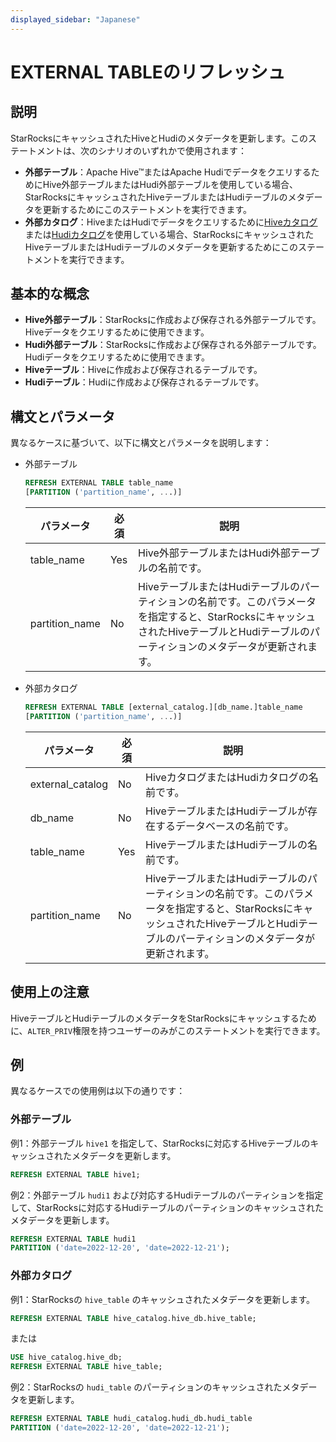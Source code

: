 ```yaml
---
displayed_sidebar: "Japanese"
---
```


# EXTERNAL TABLEのリフレッシュ

## 説明

StarRocksにキャッシュされたHiveとHudiのメタデータを更新します。このステートメントは、次のシナリオのいずれかで使用されます：

- **外部テーブル**：Apache Hive™またはApache HudiでデータをクエリするためにHive外部テーブルまたはHudi外部テーブルを使用している場合、StarRocksにキャッシュされたHiveテーブルまたはHudiテーブルのメタデータを更新するためにこのステートメントを実行できます。
- **外部カタログ**：HiveまたはHudiでデータをクエリするために[Hiveカタログ](../../../data_source/catalog/hive_catalog.md)または[Hudiカタログ](../../../data_source/catalog/hudi_catalog.md)を使用している場合、StarRocksにキャッシュされたHiveテーブルまたはHudiテーブルのメタデータを更新するためにこのステートメントを実行できます。

## 基本的な概念

- **Hive外部テーブル**：StarRocksに作成および保存される外部テーブルです。Hiveデータをクエリするために使用できます。
- **Hudi外部テーブル**：StarRocksに作成および保存される外部テーブルです。Hudiデータをクエリするために使用できます。
- **Hiveテーブル**：Hiveに作成および保存されるテーブルです。
- **Hudiテーブル**：Hudiに作成および保存されるテーブルです。

## 構文とパラメータ

異なるケースに基づいて、以下に構文とパラメータを説明します：

- 外部テーブル

    ```SQL
    REFRESH EXTERNAL TABLE table_name 
    [PARTITION ('partition_name', ...)]
    ```

    | **パラメータ**    | **必須** | **説明**                                                     |
    | ---------------- | -------- | ------------------------------------------------------------ |
    | table_name       | Yes      | Hive外部テーブルまたはHudi外部テーブルの名前です。            |
    | partition_name   | No       | HiveテーブルまたはHudiテーブルのパーティションの名前です。このパラメータを指定すると、StarRocksにキャッシュされたHiveテーブルとHudiテーブルのパーティションのメタデータが更新されます。 |

- 外部カタログ

    ```SQL
    REFRESH EXTERNAL TABLE [external_catalog.][db_name.]table_name
    [PARTITION ('partition_name', ...)]
    ```

    | **パラメータ**      | **必須** | **説明**                                                     |
    | ------------------ | -------- | ------------------------------------------------------------ |
    | external_catalog   | No       | HiveカタログまたはHudiカタログの名前です。                    |
    | db_name            | No       | HiveテーブルまたはHudiテーブルが存在するデータベースの名前です。 |
    | table_name         | Yes      | HiveテーブルまたはHudiテーブルの名前です。                    |
    | partition_name     | No       | HiveテーブルまたはHudiテーブルのパーティションの名前です。このパラメータを指定すると、StarRocksにキャッシュされたHiveテーブルとHudiテーブルのパーティションのメタデータが更新されます。 |

## 使用上の注意

HiveテーブルとHudiテーブルのメタデータをStarRocksにキャッシュするために、`ALTER_PRIV`権限を持つユーザーのみがこのステートメントを実行できます。

## 例

異なるケースでの使用例は以下の通りです：

### 外部テーブル

例1：外部テーブル `hive1` を指定して、StarRocksに対応するHiveテーブルのキャッシュされたメタデータを更新します。

```SQL
REFRESH EXTERNAL TABLE hive1;
```

例2：外部テーブル `hudi1` および対応するHudiテーブルのパーティションを指定して、StarRocksに対応するHudiテーブルのパーティションのキャッシュされたメタデータを更新します。

```SQL
REFRESH EXTERNAL TABLE hudi1
PARTITION ('date=2022-12-20', 'date=2022-12-21');
```

### 外部カタログ

例1：StarRocksの `hive_table` のキャッシュされたメタデータを更新します。

```SQL
REFRESH EXTERNAL TABLE hive_catalog.hive_db.hive_table;
```

または

```SQL
USE hive_catalog.hive_db;
REFRESH EXTERNAL TABLE hive_table;
```

例2：StarRocksの `hudi_table` のパーティションのキャッシュされたメタデータを更新します。

```SQL
REFRESH EXTERNAL TABLE hudi_catalog.hudi_db.hudi_table
PARTITION ('date=2022-12-20', 'date=2022-12-21');
```
